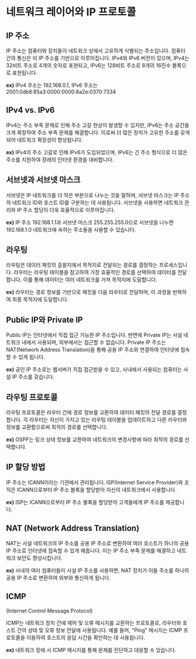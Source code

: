 # 네트워크 레이어와 IP 프로토콜

## IP 주소

IP 주소는 컴퓨터와 장치들이 네트워크 상에서 고유하게 식별되는 주소입니다. 컴퓨터 간의 통신은 이 IP 주소를 기반으로 이루어집니다. IPv4와 IPv6 버전이 있으며, IPv4는 32비트 주소로 4개의 숫자로 표현되고, IPv6는 128비트 주소로 8개의 16진수 블록으로 표현됩니다.

**ex)** IPv4 주소는 192.168.0.1, IPv6 주소는 2001:0db8:85a3:0000:0000:8a2e:0370:7334

## IPv4 vs. IPv6

IPv4는 주소 부족 문제로 인해 주소 고갈 현상이 발생할 수 있지만, IPv6는 주소 공간을 크게 확장하여 주소 부족 문제를 해결합니다. 이로써 더 많은 장치가 고유한 주소를 갖게 되어 네트워크 확장성이 향상됩니다.

**ex)** IPv4의 주소 고갈로 인해 IPv6가 도입되었으며, IPv6는 긴 주소 형식으로 더 많은 주소를 지원하여 장래의 인터넷 환경을 대비합니다.

## 서브넷과 서브넷 마스크

서브넷은 IP 네트워크를 더 작은 부분으로 나누는 것을 말하며, 서브넷 마스크는 IP 주소의 네트워크 ID와 호스트 ID를 구분하는 데 사용됩니다. 서브넷을 사용하면 네트워크 관리와 IP 주소 할당이 더욱 효율적으로 이루어집니다.

**ex)** IP 주소 192.168.1.1과 서브넷 마스크 255.255.255.0으로 서브넷을 나누면 192.168.1.0 네트워크에 속하는 주소들을 사용할 수 있습니다.

## 라우팅

라우팅은 데이터 패킷의 출발지에서 목적지로 전달되는 경로를 결정하는 프로세스입니다. 라우터는 라우팅 테이블을 참고하여 가장 효율적인 경로를 선택하여 데이터를 전달합니다. 이를 통해 데이터는 여러 네트워크를 거쳐 목적지에 도달합니다.

**ex)** 라우터는 경로 정보를 기반으로 패킷을 다음 라우터로 전달하며, 이 과정을 반복하여 최종 목적지에 도달합니다.

## Public IP와 Private IP

Public IP는 인터넷에서 직접 접근 가능한 IP 주소입니다. 반면에 Private IP는 사설 네트워크 내에서 사용되며, 외부에서는 접근할 수 없습니다. Private IP 주소는 NAT(Network Address Translation)을 통해 공용 IP 주소와 연결하여 인터넷에 접속할 수 있게 됩니다.

**ex)** 공인 IP 주소로는 웹서버가 직접 접근받을 수 있고, 사내에서 사용되는 컴퓨터는 사설 IP 주소를 갖습니다.

## 라우팅 프로토콜

라우팅 프로토콜은 라우터 간에 경로 정보를 교환하여 데이터 패킷의 전달 경로를 결정합니다. 각 라우터는 자신이 가지고 있는 라우팅 테이블을 업데이트하고 다른 라우터와 정보를 교환함으로써 최적의 경로를 선택합니다.

**ex)** OSPF는 링크 상태 정보를 교환하여 네트워크의 변경사항에 따라 최적의 경로를 선택합니다.

## IP 할당 방법

IP 주소는 ICANN이라는 기관에서 관리됩니다. ISP(Internet Service Provider)와 조직은 ICANN으로부터 IP 주소 블록을 할당받아 자신의 네트워크에서 사용합니다.

**ex)** ISP는 ICANN으로부터 IP 주소 블록을 할당받아 고객들에게 IP 주소를 제공합니다.

## NAT (Network Address Translation)

NAT는 사설 네트워크의 IP 주소를 공용 IP 주소로 변환하여 여러 호스트가 하나의 공용 IP 주소로 인터넷에 접속할 수 있게 해줍니다. 이는 IP 주소 부족 문제를 해결하고 네트워크 보안도 향상시킵니다.

**ex)** 사내의 여러 컴퓨터들이 사설 IP 주소를 사용하면, NAT 장치가 이들 주소를 하나의 공용 IP 주소로 변환하여 외부와 통신하게 됩니다.

## ICMP

(Internet Control Message Protocol)

ICMP는 네트워크 장치 간에 제어 및 오류 메시지를 교환하는 프로토콜로, 라우터와 호스트 간의 상태 및 오류 정보 전달에 사용됩니다. 예를 들어, "Ping" 메시지는 ICMP 프로토콜을 이용하여 호스트의 응답 시간을 확인하는 데 사용됩니다.

**ex)** 네트워크 장애 시 ICMP 메시지를 통해 문제를 진단하고 대응할 수 있습니다.
